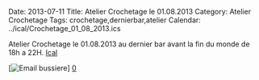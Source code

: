 Date: 2013-07-11
Title: Atelier Crochetage le 01.08.2013
Category: Atelier Crochetage
Tags: crochetage,dernierbar,atelier
Calendar: ../ical/Crochetage_01_08_2013.ics

[0]: http://bussiere.github.io/Event/static/images/crochetage1.jpg  "Grande Version"
[1]: http://bussiere.github.io/Event/ical/Crochetage_01_08_2013.ics  "Fichier Ical"


Atelier Crochetage le 01.08.2013 au dernier bar avant la fin du monde de 18h a 22H.
[Ical][1]


[![Email bussiere](http://bussiere.github.io/static/images/crochetage1_thumb.jpg)] [0] 